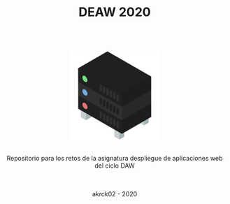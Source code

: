 <!DOCTYPE html>
<html lang="en">
<head>
    <meta charset="UTF-8">
    <meta name="viewport" content="width=device-width, initial-scale=1.0">
    <link rel="stylesheet" href="md.css">
</head>
<body>
    <header>
        <h1>DEAW 2020</h1>
    </header> <br/>
    <div align="center">
        <img width="40%" src="logo.png"/>
         <br/><br/>
        <p>Repositorio para los retos de la asignatura despliegue de aplicaciones web del ciclo DAW</p>
        <br/><br/>
        <footer>akrck02 - 2020</footer>
    </div>    
    
</body>
</html>
